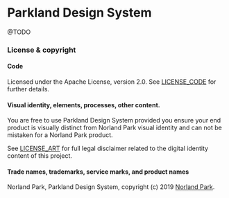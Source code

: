 # Parkland Design System

@TODO 

### License & copyright

#### Code

Licensed under the Apache License, version 2.0. See [LICENSE_CODE](LICENSE_CODE) for further details.

#### Visual identity, elements, processes, other content.

You are free to use Parkland Design System provided you ensure your end product is visually 
distinct from Norland Park visual identity and can not be mistaken for a Norland Park product.

See [LICENSE_ART](LICENSE_ART) for full legal disclaimer related to the digital identity content of this project. 

#### Trade names, trademarks, service marks, and product names
 
Norland Park, Parkland Design System, copyright (c) 2019 [Norland Park](https://norlandpark.com).
